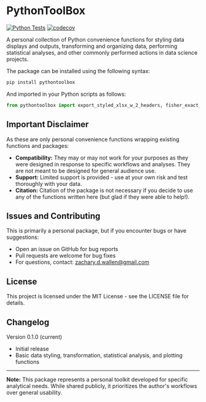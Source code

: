 # PythonToolBox

[![Python Tests](https://github.com/zwallen/PythonToolBox/actions/workflows/python-tests.yml/badge.svg)](https://github.com/zwallen/PythonToolBox/actions/workflows/python-tests.yml)
[![codecov](https://codecov.io/gh/zwallen/PythonToolBox/branch/master/graph/badge.svg)](https://codecov.io/gh/zwallen/PythonToolBox)


A personal collection of Python convenience functions for styling data displays and outputs, transforming and organizing data, performing statistical analyses, and other commonly performed actions in data science projects.

The package can be installed using the following syntax:

```bash
pip install pythontoolbox
```

And imported in your Python scripts as follows:

```python
from pythontoolbox import export_styled_xlsx_w_2_headers, fisher_exact_by_strata
```

## Important Disclaimer

As these are only personal convenience functions wrapping existing functions and packages:

* **Compatibility:** They may or may not work for your purposes as they were designed in response to specific workflows and analyses. They are not meant to be designed for general audience use.
* **Support:** Limited support is provided - use at your own risk and test thoroughly with your data.
* **Citation:** Citation of the package is not necessary if you decide to use any of the functions written here (but glad if they were able to help!).

## Issues and Contributing

This is primarily a personal package, but if you encounter bugs or have suggestions:
* Open an issue on GitHub for bug reports
* Pull requests are welcome for bug fixes
* For questions, contact: zachary.d.wallen@gmail.com

## License

This project is licensed under the MIT License - see the LICENSE file for details.

## Changelog

Version 0.1.0 (current)
* Initial release
* Basic data styling, transformation, statistical analysis, and plotting functions

---
**Note:** This package represents a personal toolkit developed for specific analytical needs. While shared publicly, it prioritizes the author's workflows over general usability.
